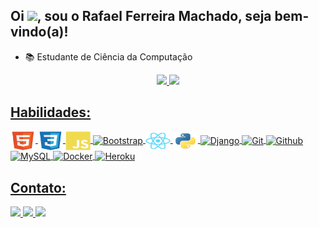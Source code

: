 ## Oi  <img src="https://raw.githubusercontent.com/kaueMarques/kaueMarques/master/hi.gif" height="30px">, sou o Rafael Ferreira Machado, seja bem-vindo(a)! 

- 📚 Estudante de Ciência da Computação

<div align="center">
  <a href="https://github.com/rafaelmachadobr/">
  <img height="180em" src="https://github-readme-stats.vercel.app/api?username=rafaelmachadobr&show_icons=true&theme=dracula&include_all_commits=true&count_private=true&custom_title=Estat%C3%ADsticas%20da%20minha%20conta:"/>
   <img height="180em" src="https://github-readme-stats.vercel.app/api/top-langs/?username=rafaelmachadobr&layout=compact&langs_count=7&theme=dracula"/>
</div>

<h2>Habilidades:</h2>

<div style="display: inline_block">
  <img align="center" alt="HTML" height="30" width="40" src="https://raw.githubusercontent.com/devicons/devicon/master/icons/html5/html5-original.svg">
  <img align="center" alt="CSS" height="30" width="40" src="https://raw.githubusercontent.com/devicons/devicon/master/icons/css3/css3-original.svg">
  <img align="center" alt="Js" height="30" width="40" src="https://raw.githubusercontent.com/devicons/devicon/master/icons/javascript/javascript-plain.svg">
  <img align="center" alt="Bootstrap" height="30" width="40" src="https://cdn.jsdelivr.net/gh/devicons/devicon/icons/bootstrap/bootstrap-original.svg">
  <img align="center" alt="React" height="30" width="40" src="https://raw.githubusercontent.com/devicons/devicon/master/icons/react/react-original.svg">
  <img align="center" alt="Python" height="30" width="40" src="https://raw.githubusercontent.com/devicons/devicon/master/icons/python/python-original.svg">
  <img align="center" alt="Django" height="30" width="40" src="https://cdn.jsdelivr.net/gh/devicons/devicon/icons/django/django-plain.svg">
  <img align="center" alt="Git" height="30" width="40" src="https://cdn.jsdelivr.net/gh/devicons/devicon/icons/git/git-original.svg">
  <img align="center" alt="Github" height="30" width="40" src="https://cdn.jsdelivr.net/gh/devicons/devicon/icons/github/github-original.svg">
  <img align="center" alt="MySQL" height="30" width="40" src="https://cdn.jsdelivr.net/gh/devicons/devicon/icons/mysql/mysql-original-wordmark.svg">
  <img align="center" alt="Docker" height="30" width="40" src="https://cdn.jsdelivr.net/gh/devicons/devicon/icons/docker/docker-plain.svg">
  <img align="center" alt="Heroku" height="30" width="40" src="https://cdn.jsdelivr.net/gh/devicons/devicon/icons/heroku/heroku-plain.svg">
</div>

<h2>Contato:</h2> 
<div>
  <a href="mailto:rafaelf.machado2004@gmail.com">
      <img src="https://img.shields.io/badge/Gmail-D14836?style=for-the-badge&logo=gmail&logoColor=white">
  </a>
  <a href="https://www.linkedin.com/in/rafael-ferreira-machado-974729233/" target="_blank">
      <img src="https://img.shields.io/badge/LinkedIn-0077B5?style=for-the-badge&logo=linkedin&logoColor=white">
  </a>
  <a href="https://github.com/rafaelmachadobr/" target="_blank">
      <img src="https://img.shields.io/badge/GitHub-100000?style=for-the-badge&logo=github&logoColor=white">
  </a>
</div>
